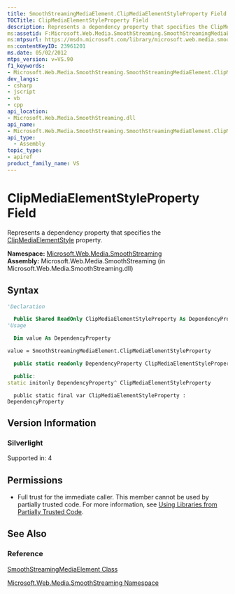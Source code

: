 ```yaml
---
title: SmoothStreamingMediaElement.ClipMediaElementStyleProperty Field (Microsoft.Web.Media.SmoothStreaming)
TOCTitle: ClipMediaElementStyleProperty Field
description: Represents a dependency property that specifies the ClipMediaElementStyle property.
ms:assetid: F:Microsoft.Web.Media.SmoothStreaming.SmoothStreamingMediaElement.ClipMediaElementStyleProperty
ms:mtpsurl: https://msdn.microsoft.com/library/microsoft.web.media.smoothstreaming.smoothstreamingmediaelement.clipmediaelementstyleproperty(v=VS.90)
ms:contentKeyID: 23961201
ms.date: 05/02/2012
mtps_version: v=VS.90
f1_keywords:
- Microsoft.Web.Media.SmoothStreaming.SmoothStreamingMediaElement.ClipMediaElementStyleProperty
dev_langs:
- csharp
- jscript
- vb
- cpp
api_location:
- Microsoft.Web.Media.SmoothStreaming.dll
api_name:
- Microsoft.Web.Media.SmoothStreaming.SmoothStreamingMediaElement.ClipMediaElementStyleProperty
api_type:
  - Assembly
topic_type:
- apiref
product_family_name: VS
---
```


# ClipMediaElementStyleProperty Field

Represents a dependency property that specifies the [ClipMediaElementStyle](smoothstreamingmediaelement-clipmediaelementstyle-property-microsoft-web-media-smoothstreaming_1.md) property.

**Namespace:**  [Microsoft.Web.Media.SmoothStreaming](microsoft-web-media-smoothstreaming-namespace_1.md)  
**Assembly:**  Microsoft.Web.Media.SmoothStreaming (in Microsoft.Web.Media.SmoothStreaming.dll)

## Syntax

```vb
'Declaration

  Public Shared ReadOnly ClipMediaElementStyleProperty As DependencyProperty
'Usage

  Dim value As DependencyProperty

value = SmoothStreamingMediaElement.ClipMediaElementStyleProperty
```

```csharp
  public static readonly DependencyProperty ClipMediaElementStyleProperty
```

```cpp
  public:
static initonly DependencyProperty^ ClipMediaElementStyleProperty
```

```jscript
  public static final var ClipMediaElementStyleProperty : DependencyProperty
```

## Version Information

### Silverlight

Supported in: 4  

## Permissions

  - Full trust for the immediate caller. This member cannot be used by partially trusted code. For more information, see [Using Libraries from Partially Trusted Code](https://msdn.microsoft.com/library/8skskf63).

## See Also

### Reference

[SmoothStreamingMediaElement Class](smoothstreamingmediaelement-class-microsoft-web-media-smoothstreaming_1.md)

[Microsoft.Web.Media.SmoothStreaming Namespace](microsoft-web-media-smoothstreaming-namespace_1.md)
